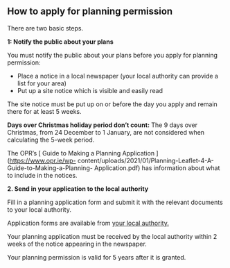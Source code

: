 ##  How to apply for planning permission

There are two basic steps.

**1: Notify the public about your plans**

You must notify the public about your plans before you apply for planning
permission:

  * Place a notice in a local newspaper (your local authority can provide a list for your area) 
  * Put up a site notice which is visible and easily read 

The site notice must be put up on or before the day you apply and remain there
for at least 5 weeks.

**Days over Christmas holiday period don’t count:** The 9 days over Christmas,
from 24 December to 1 January, are not considered when calculating the 5-week
period.

The OPR’s [ Guide to Making a Planning Application ](https://www.opr.ie/wp-
content/uploads/2021/01/Planning-Leaflet-4-A-Guide-to-Making-a-Planning-
Application.pdf) has information about what to include in the notices.

**2\. Send in your application to the local authority**

Fill in a planning application form and submit it with the relevant documents
to your local authority.

Application forms are available from [ your local authority.
](https://www.gov.ie/en/publication/942f74-local-authorities/)

Your planning application must be received by the local authority within 2
weeks of the notice appearing in the newspaper.

Your planning permission is valid for 5 years after it is granted.
